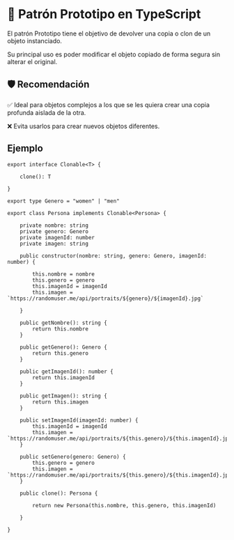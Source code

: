 # 🧩 Patrón Prototipo en TypeScript

El patrón Prototipo tiene el objetivo de devolver una copia o clon de un objeto instanciado.

Su principal uso es poder modificar el objeto copiado de forma segura sin alterar el original.

## 🛡️ Recomendación

✅ Ideal para objetos complejos a los que se les quiera crear una copia profunda aislada de la otra.

❌ Evita usarlos para crear nuevos objetos diferentes.

## Ejemplo

```tsx
export interface Clonable<T> {

    clone(): T

}

export type Genero = "women" | "men"

export class Persona implements Clonable<Persona> {

    private nombre: string
    private genero: Genero
    private imagenId: number
    private imagen: string

    public constructor(nombre: string, genero: Genero, imagenId: number) {

        this.nombre = nombre
        this.genero = genero
        this.imagenId = imagenId
        this.imagen = `https://randomuser.me/api/portraits/${genero}/${imagenId}.jpg`

    }

    public getNombre(): string {
        return this.nombre
    }
    
    public getGenero(): Genero {
        return this.genero
    }
    
    public getImagenId(): number {
        return this.imagenId
    }
    
    public getImagen(): string {
        return this.imagen
    }

    public setImagenId(imagenId: number) {
        this.imagenId = imagenId
        this.imagen = `https://randomuser.me/api/portraits/${this.genero}/${this.imagenId}.jpg`
    }

    public setGenero(genero: Genero) {
        this.genero = genero
        this.imagen = `https://randomuser.me/api/portraits/${this.genero}/${this.imagenId}.jpg`
    }

    public clone(): Persona {

        return new Persona(this.nombre, this.genero, this.imagenId)

    }

}
```